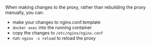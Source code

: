 When making changes to the proxy, rather than rebuilding the proxy manually, you can:

- make your changes to nginx.conf.template
- `docker exec` into the running container
- copy the changes to `/etc/nginx/nginx.conf`
- run: `nginx -s reload` to reload the proxy
